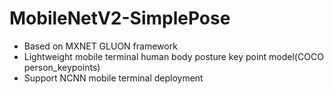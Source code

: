 # MobileNetV2-SimplePose
* Based on MXNET GLUON framework
* Lightweight mobile terminal human body posture key point model(COCO person_keypoints)
* Support NCNN mobile terminal deployment
